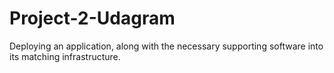 # Project-2-Udagram
 Deploying an application, along with the necessary supporting software into its matching infrastructure.
